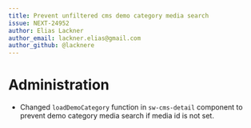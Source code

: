 ```yaml
---
title: Prevent unfiltered cms demo category media search
issue: NEXT-24952
author: Elias Lackner
author_email: lackner.elias@gmail.com
author_github: @lacknere
---
```

# Administration
* Changed `loadDemoCategory` function in `sw-cms-detail` component to prevent demo category media search if media id is not set.
